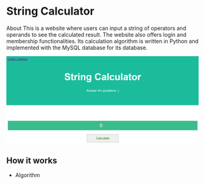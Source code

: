 # String Calculator
About This is a website where users can input a string of operators and operands to see the calculated result.
The website also offers login and membership functionalities.
Its calculation algorithm is written in Python and implemented with the MySQL database for its database.

![](images/home.png)

## How it works
- Algorithm
